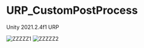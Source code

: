 # URP_CustomPostProcess
Unity 2021.2.4f1 URP



![ZZZZZ1](https://user-images.githubusercontent.com/50413144/160600727-15aeeaff-e97c-4123-99c8-17034de58f91.gif)
![ZZZZZ2](https://user-images.githubusercontent.com/50413144/160600736-895e7f36-76a6-4004-a1b7-57b72aa6bfb1.gif)






